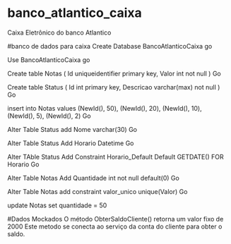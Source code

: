 # banco_atlantico_caixa
Caixa Eletrônico do banco Atlantico


#banco de dados para caixa
Create Database BancoAtlanticoCaixa
go

Use BancoAtlanticoCaixa
go

Create table Notas
(
Id uniqueidentifier primary key,
Valor int not null 
)
Go

Create table Status
(
Id int primary key,
Descricao varchar(max) not null
)
Go

insert into Notas values (NewId(), 50), (NewId(), 20), (NewId(), 10), (NewId(), 5), (NewId(), 2)
Go

Alter Table Status add Nome varchar(30)
Go

Alter Table Status Add Horario Datetime 
Go

Alter TAble Status Add Constraint Horario_Default Default GETDATE() FOR Horario
Go

Alter Table Notas Add Quantidade int not null default(0)
Go


Alter Table Notas add constraint valor_unico unique(Valor)
Go

update Notas set quantidade = 50

#Dados Mockados
O método ObterSaldoCliente() retorna um valor fixo de 2000
Este metodo se conecta ao serviço da conta do cliente para obter o saldo.